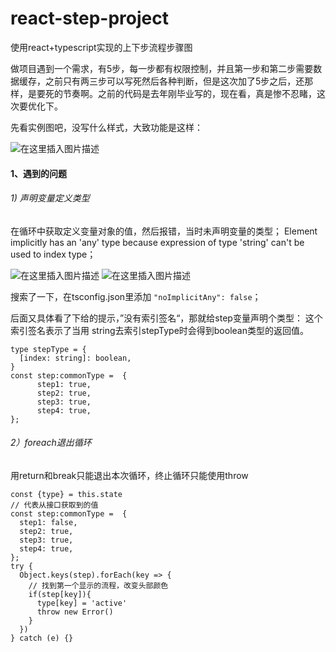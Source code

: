 # react-step-project
使用react+typescript实现的上下步流程步骤图

做项目遇到一个需求，有5步，每一步都有权限控制，并且第一步和第二步需要数据缓存，之前只有两三步可以写死然后各种判断，但是这次加了5步之后，还那样，是要死的节奏啊。之前的代码是去年刚毕业写的，现在看，真是惨不忍睹，这次要优化下。

先看实例图吧，没写什么样式，大致功能是这样：

![在这里插入图片描述](https://img-blog.csdnimg.cn/20190924193506827.gif)
#### 1、遇到的问题
###### 1) 声明变量定义类型
在循环中获取定义变量对象的值，然后报错，当时未声明变量的类型；
Element implicitly has an 'any' type because expression of type 'string' can't be used to index type；

![在这里插入图片描述](https://img-blog.csdnimg.cn/2019092510111244.png?x-oss-process=image/watermark,type_ZmFuZ3poZW5naGVpdGk,shadow_10,text_aHR0cHM6Ly9ibG9nLmNzZG4ubmV0L3FxXzM1NDIzNDMx,size_16,color_FFFFFF,t_70)
![在这里插入图片描述](https://img-blog.csdnimg.cn/20190925101126626.png)

搜索了一下，在tsconfig.json里添加 `"noImplicitAny": false`；

后面又具体看了下给的提示，”没有索引签名“，那就给step变量声明个类型：
这个索引签名表示了当用 string去索引stepType时会得到boolean类型的返回值。

```tsx
type stepType = {
  [index: string]: boolean,
}
const step:commonType =  {
      step1: true,
      step2: true,
      step3: true,
      step4: true,
};
```
###### 2）foreach退出循环

用return和break只能退出本次循环，终止循环只能使用throw
```tsx
const {type} = this.state
// 代表从接口获取到的值
const step:commonType =  {
  step1: false,
  step2: true,
  step3: true,
  step4: true,
};
try {
  Object.keys(step).forEach(key => {
    // 找到第一个显示的流程，改变头部颜色
    if(step[key]){
      type[key] = 'active'
      throw new Error()
    }
  })
} catch (e) {}
```

